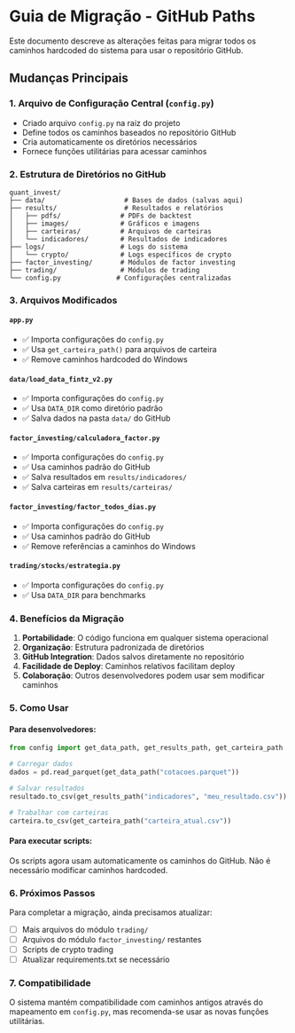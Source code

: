 # Guia de Migração - GitHub Paths

Este documento descreve as alterações feitas para migrar todos os caminhos hardcoded do sistema para usar o repositório GitHub.

## Mudanças Principais

### 1. Arquivo de Configuração Central (`config.py`)
- Criado arquivo `config.py` na raiz do projeto
- Define todos os caminhos baseados no repositório GitHub
- Cria automaticamente os diretórios necessários
- Fornece funções utilitárias para acessar caminhos

### 2. Estrutura de Diretórios no GitHub
```
quant_invest/
├── data/                    # Bases de dados (salvas aqui)
├── results/                 # Resultados e relatórios
│   ├── pdfs/               # PDFs de backtest
│   ├── images/             # Gráficos e imagens
│   ├── carteiras/          # Arquivos de carteiras
│   └── indicadores/        # Resultados de indicadores
├── logs/                   # Logs do sistema
│   └── crypto/             # Logs específicos de crypto
├── factor_investing/       # Módulos de factor investing
├── trading/                # Módulos de trading
└── config.py              # Configurações centralizadas
```

### 3. Arquivos Modificados

#### `app.py`
- ✅ Importa configurações do `config.py`
- ✅ Usa `get_carteira_path()` para arquivos de carteira
- ✅ Remove caminhos hardcoded do Windows

#### `data/load_data_fintz_v2.py`
- ✅ Importa configurações do `config.py`
- ✅ Usa `DATA_DIR` como diretório padrão
- ✅ Salva dados na pasta `data/` do GitHub

#### `factor_investing/calculadora_factor.py`
- ✅ Importa configurações do `config.py`
- ✅ Usa caminhos padrão do GitHub
- ✅ Salva resultados em `results/indicadores/`
- ✅ Salva carteiras em `results/carteiras/`

#### `factor_investing/factor_todos_dias.py`
- ✅ Importa configurações do `config.py`
- ✅ Usa caminhos padrão do GitHub
- ✅ Remove referências a caminhos do Windows

#### `trading/stocks/estrategia.py`
- ✅ Importa configurações do `config.py`
- ✅ Usa `DATA_DIR` para benchmarks

### 4. Benefícios da Migração

1. **Portabilidade**: O código funciona em qualquer sistema operacional
2. **Organização**: Estrutura padronizada de diretórios
3. **GitHub Integration**: Dados salvos diretamente no repositório
4. **Facilidade de Deploy**: Caminhos relativos facilitam deploy
5. **Colaboração**: Outros desenvolvedores podem usar sem modificar caminhos

### 5. Como Usar

#### Para desenvolvedores:
```python
from config import get_data_path, get_results_path, get_carteira_path

# Carregar dados
dados = pd.read_parquet(get_data_path("cotacoes.parquet"))

# Salvar resultados
resultado.to_csv(get_results_path("indicadores", "meu_resultado.csv"))

# Trabalhar com carteiras
carteira.to_csv(get_carteira_path("carteira_atual.csv"))
```

#### Para executar scripts:
Os scripts agora usam automaticamente os caminhos do GitHub. Não é necessário modificar caminhos hardcoded.

### 6. Próximos Passos

Para completar a migração, ainda precisamos atualizar:
- [ ] Mais arquivos do módulo `trading/`
- [ ] Arquivos do módulo `factor_investing/` restantes
- [ ] Scripts de crypto trading
- [ ] Atualizar requirements.txt se necessário

### 7. Compatibilidade

O sistema mantém compatibilidade com caminhos antigos através do mapeamento em `config.py`, mas recomenda-se usar as novas funções utilitárias.
